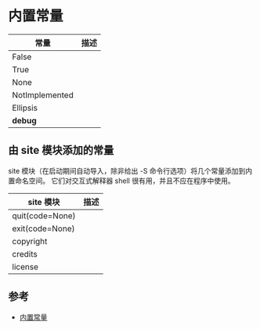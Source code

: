 # 内置常量

| 常量           | 描述 |
| -------------- | ---- |
| False          |      |
| True           |      |
| None           |      |
| NotImplemented |      |
| Ellipsis       |      |
| __debug__      |      |

## 由 site 模块添加的常量

site 模块（在启动期间自动导入，除非给出 -S 命令行选项）将几个常量添加到内置命名空间。 它们对交互式解释器 shell 很有用，并且不应在程序中使用。

| site 模块       | 描述 |
| --------------- | ---- |
| quit(code=None) |      |
| exit(code=None) |      |
| copyright       |      |
| credits         |      |
| license         |      |

## 参考

* [内置常量](https://docs.python.org/zh-cn/3/library/constants.html)

